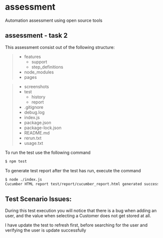 # assessment
Automation assessment using open source tools

## assessment - task 2

This assessment consist out of the following structure:
   > - features
   >    - support
   >    - step_definitions
   > - node_modules
   > - pages

   > - screenshots
   > - test
   >     - history
   >     - report
   > - .gitignore
   > - debug.log
   > - index.js
   > - package.json
   > - package-lock.json
   > - README.md
   > - rerun.txt
   > - usage.txt

To run the test use the following command
```sh
$ npm test
```

To generate test report after the test has run, execute the command
```sh
$ node ./index.js
Cucumber HTML report test/report/cucumber_report.html generated successfully.
```

## Test Scenario Issues:
During this test execution you will notice that there is a bug when adding an user, and the value when selecting a
Customer does not get stored at all.

I have update the test to refresh first, before searching for the user and verifying the user is update successfully



